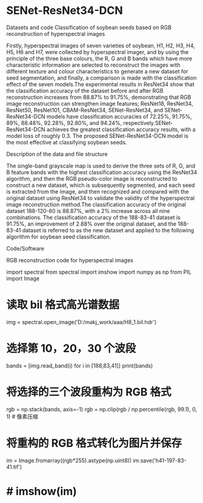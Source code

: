 # SENet-ResNet34-DCN
Datasets and code
Classification of soybean seeds based on RGB reconstruction of hyperspectral images



Firstly, hyperspectral images of seven varieties of soybean, H1, H2, H3, H4, H5, H6 and H7, were collected by hyperspectral imager, and by using the principle of the three base colours, the R, G and B bands which have more characteristic information are selected to reconstruct the images with different texture and colour characteristics to generate a new dataset for seed segmentation, and finally, a comparison is made with the classification effect of the seven models.The experimental results in ResNet34 show that the classification accuracy of the dataset before and after RGB reconstruction increases from 88.87% to 91.75%, demonstrating that RGB image reconstruction can strengthen image features; ResNet18, ResNet34, ResNet50, ResNet101, CBAM-ResNet34, SENet-ResNet34, and SENet-ResNet34-DCN models have classification accuracies of 72.25%, 91.75%, 89%, 88.48%, 92.28%, 92.80%, and 94.24%, respectively.SENet-ResNet34-DCN achieves the greatest classification accuracy results, with a model loss of roughly 0.3. The proposed SENet-ResNet34-DCN model is the most effective at classifying soybean seeds.

Description of the data and file structure

The single-band grayscale map is used to derive the three sets of R, G, and B feature bands with the highest classification accuracy using the ResNet34 algorithm, and then the RGB pseudo-color image is reconstructed to construct a new dataset, which is subsequently segmented, and each seed is extracted from the image, and then recognized and compared with the original dataset using ResNet34 to validate the validity of the hyperspectral image reconstruction method.The classification accuracy of the original dataset 188-120-60 is 88.87%, with a 2% increase across all nine combinations. The classification accuracy of the 188-83-41 dataset is 91.75%, an improvement of 2.88% over the original dataset, and the 188-83-41 dataset is referred to as the new dataset and applied to the following algorithm for soybean seed classification.



Code/Software

RGB reconstruction code for hyperspectral images

import spectral
from spectral import imshow
import numpy as np
from PIL import Image

# 读取 bil 格式高光谱数据
img = spectral.open_image('D:/makj_work/aaa/H8_1.bil.hdr')

# 选择第 10，20，30 个波段
bands = [img.read_band(i) for i in [188,83,41]]
print(bands)

# 将选择的三个波段重构为 RGB 格式
rgb = np.stack(bands, axis=-1)
rgb = np.clip(rgb / np.percentile(rgb, 99.1), 0, 1) # 像素压缩

# 将重构的 RGB 格式转化为图片并保存
im = Image.fromarray((rgb*255).astype(np.uint8))
im.save('h41-197-83-41.tif')
# # imshow(im)

